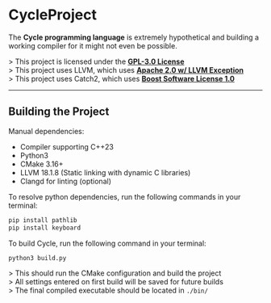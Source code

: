 # CycleProject

The **Cycle programming language** is extremely hypothetical and building a working compiler for it might not even be possible.

\> This project is licensed under the **[GPL-3.0 License](https://www.gnu.org/licenses/gpl-3.0.en.html)**
<br>
\> This project uses LLVM, which uses **[Apache 2.0 w/ LLVM Exception](https://llvm.org/LICENSE.txt)**
<br>
\> This project uses Catch2, which uses **[Boost Software License 1.0](https://www.boost.org/LICENSE_1_0.txt)**

---

## Building the Project

Manual dependencies:
- Compiler supporting C++23
- Python3
- CMake 3.16+
- LLVM 18.1.8 (Static linking with dynamic C libraries)
- Clangd for linting (optional)

To resolve python dependencies, run the following commands in your terminal:
```bash
pip install pathlib
pip install keyboard
```

To build Cycle, run the following command in your terminal:

```bash
python3 build.py
```

\> This should run the CMake configuration and build the project
<br>
\> All settings entered on first build will be saved for future builds
<br>
\> The final compiled executable should be located in ```./bin/```
